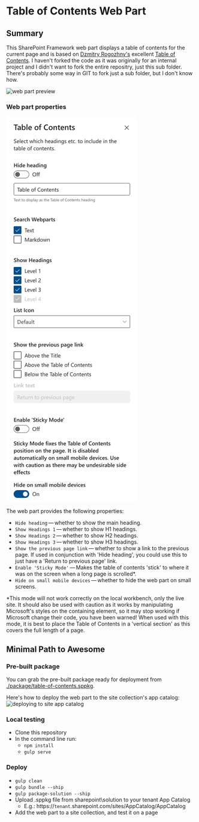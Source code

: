 # Table of Contents Web Part

## Summary
This SharePoint Framework web part displays a table of contents for the current page and is based on [Dzmitry Rogozhny's](https://github.com/dmitryrogozhny) excellent [Table of Contents](https://github.com/dmitryrogozhny/sharepoint-lab/blob/master/table-of-contents/). I haven't forked the code as it was originally for an internal project and I didn't want to fork the entire repositry, just this sub folder. There's probably some way in GIT to fork just a sub folder, but I don't know how.


![web part preview](./assets/table-of-contents-display.png)

### Web part properties

![web part properties](./assets/table-of-contents-properties.png)

The web part provides the following properties:
- `Hide heading`&thinsp;&mdash;&thinsp;whether to show the main heading.
- `Show Headings 1`&thinsp;&mdash;&thinsp;whether to show H1 headings.
- `Show Headings 2`&thinsp;&mdash;&thinsp;whether to show H2 headings.
- `Show Headings 3`&thinsp;&mdash;&thinsp;whether to show H3 headings.
- `Show the previous page link`&thinsp;&mdash;&thinsp;whether to show a link to the previous page. If used in conjunction with 'Hide heading', you could use this to just have a 'Return to previous page' link. 
- `Enable 'Sticky Mode'`&thinsp;&mdash;&thinsp;Makes the table of contents 'stick' to where it was on the screen when a long page is scrolled*.
- `Hide on small mobile devices`&thinsp;&mdash;&thinsp;whether to hide the web part on small screens.

*This mode will not work correctly on the local workbench, only the live site. It should also be used with caution as it works by manipulating Microsoft's styles on the containing element, so it may stop working if Microsoft change their code, you have been warned! When used with this mode, it is best to place the Table of Contents in a 'vertical section' as this covers the full length of a page.

## Minimal Path to Awesome
### Pre-built package
You can grab the pre-built package ready for deployment from [./package/table-of-contents.sppkg](https://github.com/RedEchidnaUK/Table-of-Contents/blob/master/package/table-of-contents.sppkg).

Here's how to deploy the web part to the site collection's app catalog:
![deploying to site app catalog](./assets/table-of-contents-deploy-to-site-app-catalog.gif)

### Local testing
- Clone this repository
- In the command line run:
  - `npm install`
  - `gulp serve`

### Deploy
- `gulp clean`
- `gulp bundle --ship`
- `gulp package-solution --ship`
- Upload .sppkg file from sharepoint\solution to your tenant App Catalog
  - E.g.: https://`tenant`.sharepoint.com/sites/AppCatalog/AppCatalog
- Add the web part to a site collection, and test it on a page
